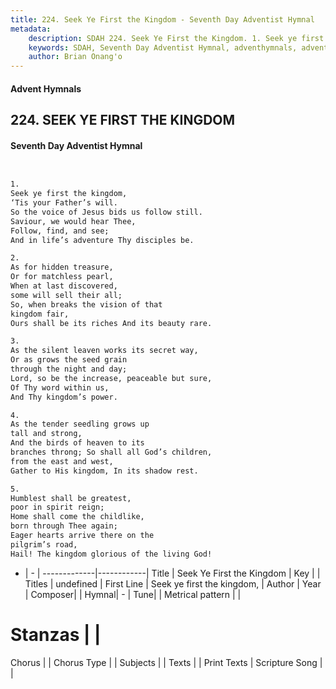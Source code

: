 ```yaml
---
title: 224. Seek Ye First the Kingdom - Seventh Day Adventist Hymnal
metadata:
    description: SDAH 224. Seek Ye First the Kingdom. 1. Seek ye first the kingdom, ‘Tis your Father’s will. So the voice of Jesus bids us follow still. Saviour, we would hear Thee, Follow, find, and see; And in life’s adventure Thy disciples be.
    keywords: SDAH, Seventh Day Adventist Hymnal, adventhymnals, advent hymnals, Seek Ye First the Kingdom, Seek ye first the kingdom, 
    author: Brian Onang'o
---
```


#### Advent Hymnals
## 224. SEEK YE FIRST THE KINGDOM
#### Seventh Day Adventist Hymnal

```txt


1.
Seek ye first the kingdom,
‘Tis your Father’s will.
So the voice of Jesus bids us follow still.
Saviour, we would hear Thee,
Follow, find, and see;
And in life’s adventure Thy disciples be.

2.
As for hidden treasure,
Or for matchless pearl,
When at last discovered,
some will sell their all;
So, when breaks the vision of that
kingdom fair,
Ours shall be its riches And its beauty rare.

3.
As the silent leaven works its secret way,
Or as grows the seed grain
through the night and day;
Lord, so be the increase, peaceable but sure,
Of Thy word within us,
And Thy kingdom’s power.

4.
As the tender seedling grows up
tall and strong,
And the birds of heaven to its
branches throng; So shall all God’s children,
from the east and west,
Gather to His kingdom, In its shadow rest.

5.
Humblest shall be greatest,
poor in spirit reign;
Home shall come the childlike,
born through Thee again;
Eager hearts arrive there on the
pilgrim’s road,
Hail! The kingdom glorious of the living God!


```

- |   -  |
-------------|------------|
Title | Seek Ye First the Kingdom |
Key |  |
Titles | undefined |
First Line | Seek ye first the kingdom, |
Author | 
Year | 
Composer|  |
Hymnal|  - |
Tune|  |
Metrical pattern | |
# Stanzas |  |
Chorus |  |
Chorus Type |  |
Subjects |  |
Texts |  |
Print Texts | 
Scripture Song |  |
  
